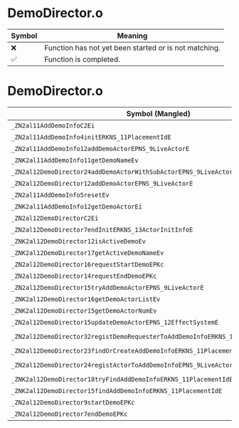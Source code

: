 # DemoDirector.o
| Symbol | Meaning 
| ------------- | ------------- 
| :x: | Function has not yet been started or is not matching. 
| :white_check_mark: | Function is completed. 


# DemoDirector.o
| Symbol (Mangled) | Symbol (Demangled) | Decompiled? |
| ------------- |  ------------- | ------------- |
| `_ZN2al11AddDemoInfoC2Ei` | `al::AddDemoInfo::AddDemoInfo(int)` | :white_check_mark: |
| `_ZN2al11AddDemoInfo4initERKNS_11PlacementIdE` | `al::AddDemoInfo::init(al::PlacementId const&)` | :white_check_mark: |
| `_ZN2al11AddDemoInfo12addDemoActorEPNS_9LiveActorE` | `al::AddDemoInfo::addDemoActor(al::LiveActor *)` | :white_check_mark: |
| `_ZNK2al11AddDemoInfo11getDemoNameEv` | `al::AddDemoInfo::getDemoName(void)const` | :white_check_mark: |
| `_ZN2al12DemoDirector24addDemoActorWithSubActorEPNS_9LiveActorE` | `al::DemoDirector::addDemoActorWithSubActor(al::LiveActor *)` | :white_check_mark: |
| `_ZN2al12DemoDirector12addDemoActorEPNS_9LiveActorE` | `al::DemoDirector::addDemoActor(al::LiveActor *)` | :white_check_mark: |
| `_ZN2al11AddDemoInfo5resetEv` | `al::AddDemoInfo::reset(void)` | :white_check_mark: |
| `_ZNK2al11AddDemoInfo12getDemoActorEi` | `al::AddDemoInfo::getDemoActor(int)const` | :white_check_mark: |
| `_ZN2al12DemoDirectorC2Ei` | `al::DemoDirector::DemoDirector(int)` | :white_check_mark: |
| `_ZN2al12DemoDirector7endInitERKNS_13ActorInitInfoE` | `al::DemoDirector::endInit(al::ActorInitInfo const&)` | :white_check_mark: |
| `_ZNK2al12DemoDirector12isActiveDemoEv` | `al::DemoDirector::isActiveDemo(void)const` | :white_check_mark: |
| `_ZNK2al12DemoDirector17getActiveDemoNameEv` | `al::DemoDirector::getActiveDemoName(void)const` | :white_check_mark: |
| `_ZN2al12DemoDirector16requestStartDemoEPKc` | `al::DemoDirector::requestStartDemo(char const*)` | :white_check_mark: |
| `_ZN2al12DemoDirector14requestEndDemoEPKc` | `al::DemoDirector::requestEndDemo(char const*)` | :white_check_mark: |
| `_ZN2al12DemoDirector15tryAddDemoActorEPNS_9LiveActorE` | `al::DemoDirector::tryAddDemoActor(al::LiveActor *)` | :white_check_mark: |
| `_ZNK2al12DemoDirector16getDemoActorListEv` | `al::DemoDirector::getDemoActorList(void)const` | :white_check_mark: |
| `_ZNK2al12DemoDirector15getDemoActorNumEv` | `al::DemoDirector::getDemoActorNum(void)const` | :white_check_mark: |
| `_ZN2al12DemoDirector15updateDemoActorEPNS_12EffectSystemE` | `al::DemoDirector::updateDemoActor(al::EffectSystem *)` | :white_check_mark: |
| `_ZN2al12DemoDirector32registDemoRequesterToAddDemoInfoERKNS_11PlacementIdE` | `al::DemoDirector::registDemoRequesterToAddDemoInfo(al::PlacementId const&)` | :white_check_mark: |
| `_ZN2al12DemoDirector23findOrCreateAddDemoInfoERKNS_11PlacementIdE` | `al::DemoDirector::findOrCreateAddDemoInfo(al::PlacementId const&)` | :white_check_mark: |
| `_ZN2al12DemoDirector24registActorToAddDemoInfoEPNS_9LiveActorERKNS_11PlacementIdE` | `al::DemoDirector::registActorToAddDemoInfo(al::LiveActor *,al::PlacementId const&)` | :white_check_mark: |
| `_ZNK2al12DemoDirector18tryFindAddDemoInfoERKNS_11PlacementIdE` | `al::DemoDirector::tryFindAddDemoInfo(al::PlacementId const&)const` | :white_check_mark: |
| `_ZNK2al12DemoDirector15findAddDemoInfoERKNS_11PlacementIdE` | `al::DemoDirector::findAddDemoInfo(al::PlacementId const&)const` | :white_check_mark: |
| `_ZN2al12DemoDirector9startDemoEPKc` | `al::DemoDirector::startDemo(char const*)` | :white_check_mark: |
| `_ZN2al12DemoDirector7endDemoEPKc` | `al::DemoDirector::endDemo(char const*)` | :white_check_mark: |
